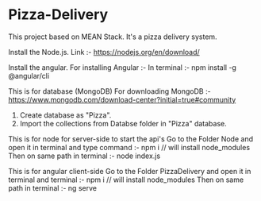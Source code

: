 # Pizza-Delivery
This project based on MEAN Stack. It's a pizza delivery system.

Install the Node.js. Link :- https://nodejs.org/en/download/

Install the angular. For installing Angular :- In terminal :- npm install -g @angular/cli

This is for database (MongoDB)
For downloading MongoDB :- https://www.mongodb.com/download-center?initial=true#community
1. Create database as "Pizza".
2. Import the collections from Databse folder in "Pizza" database.

This is for node for server-side to start the api's
Go to the Folder Node and open it in terminal and type command :- npm i // will install node_modules 
Then on same path in terminal :- node index.js

This is for angular client-side
Go to the Folder PizzaDelivery and open it in terminal and terminal :- npm i // will install node_modules 
Then on same path in terminal :- ng serve

